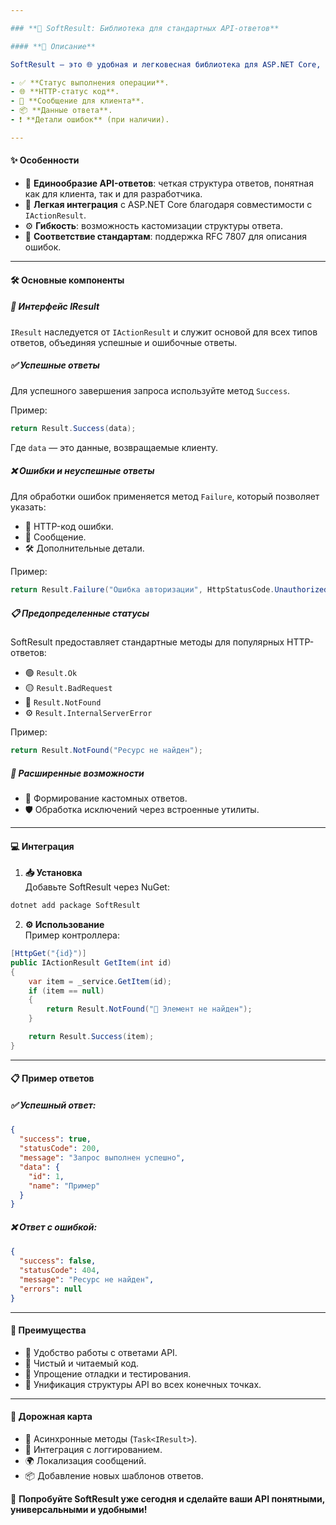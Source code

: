 ```yaml
---

### **🌟 SoftResult: Библиотека для стандартных API-ответов**

#### **📖 Описание**  

SoftResult — это 🌐 удобная и легковесная библиотека для ASP.NET Core, которая помогает унифицировать ответы от API. Она предлагает простую и понятную структуру для формирования ответов, включающих:  

- ✅ **Статус выполнения операции**.  
- 🌐 **HTTP-статус код**.  
- 📝 **Сообщение для клиента**.  
- 📦 **Данные ответа**.  
- ❗ **Детали ошибок** (при наличии).  

---
```


#### **✨ Особенности**  
- 🔄 **Единообразие API-ответов**: четкая структура ответов, понятная как для клиента, так и для разработчика.  
- 🚀 **Легкая интеграция** с ASP.NET Core благодаря совместимости с `IActionResult`.  
- ⚙️ **Гибкость**: возможность кастомизации структуры ответа.  
- 📜 **Соответствие стандартам**: поддержка RFC 7807 для описания ошибок.  

---

#### **🛠️ Основные компоненты**

##### **🔗 Интерфейс IResult**  
`IResult` наследуется от `IActionResult` и служит основой для всех типов ответов, объединяя успешные и ошибочные ответы.  

##### **✅ Успешные ответы**  
Для успешного завершения запроса используйте метод `Success`.  

Пример:  
```csharp
return Result.Success(data);
```
Где `data` — это данные, возвращаемые клиенту.  

##### **❌ Ошибки и неуспешные ответы**  
Для обработки ошибок применяется метод `Failure`, который позволяет указать:  
- 📜 HTTP-код ошибки.  
- 📝 Сообщение.  
- 🛠️ Дополнительные детали.  

Пример:  
```csharp
return Result.Failure("Ошибка авторизации", HttpStatusCode.Unauthorized);
```

##### **📋 Предопределенные статусы**  
SoftResult предоставляет стандартные методы для популярных HTTP-ответов:  
- 🟢 `Result.Ok`  
- 🟡 `Result.BadRequest`  
- 🔴 `Result.NotFound`  
- ⚙️ `Result.InternalServerError`  

Пример:  
```csharp
return Result.NotFound("Ресурс не найден");
```

##### **🔧 Расширенные возможности**  
- 🧰 Формирование кастомных ответов.  
- 🛡️ Обработка исключений через встроенные утилиты.  

---

#### **💻 Интеграция**

1. **📥 Установка**  
Добавьте SoftResult через NuGet:  
```bash
dotnet add package SoftResult
```

2. **⚙️ Использование**  
Пример контроллера:  
```csharp
[HttpGet("{id}")]
public IActionResult GetItem(int id)
{
    var item = _service.GetItem(id);
    if (item == null)
    {
        return Result.NotFound("🛑 Элемент не найден");
    }

    return Result.Success(item);
}
```

---

#### **📋 Пример ответов**

##### ✅ Успешный ответ:
```json
{
  "success": true,
  "statusCode": 200,
  "message": "Запрос выполнен успешно",
  "data": {
    "id": 1,
    "name": "Пример"
  }
}
```

##### ❌ Ответ с ошибкой:
```json
{
  "success": false,
  "statusCode": 404,
  "message": "Ресурс не найден",
  "errors": null
}
```

---

#### **🎯 Преимущества**

- 🤝 Удобство работы с ответами API.  
- 🧹 Чистый и читаемый код.  
- 🔎 Упрощение отладки и тестирования.  
- 🌟 Унификация структуры API во всех конечных точках.  

---

#### **🚀 Дорожная карта**  

- 🔄 Асинхронные методы (`Task<IResult>`).  
- 📝 Интеграция с логгированием.  
- 🌍 Локализация сообщений.  
- 📦 Добавление новых шаблонов ответов.  

🎉 **Попробуйте SoftResult уже сегодня и сделайте ваши API понятными, универсальными и удобными!**
